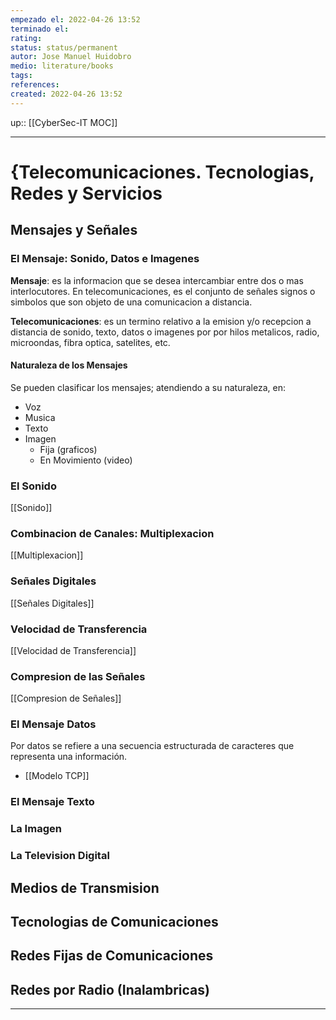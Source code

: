 ```yaml
---
empezado el: 2022-04-26 13:52
terminado el:
rating:
status: status/permanent
autor: Jose Manuel Huidobro
medio: literature/books 
tags:
references:
created: 2022-04-26 13:52
---
```

up:: [[CyberSec-IT MOC]]
___
# {Telecomunicaciones. Tecnologias, Redes y Servicios
## Mensajes y Señales
### El Mensaje: Sonido, Datos e Imagenes
**Mensaje**: es la informacion que se desea intercambiar entre dos o mas interlocutores. En telecomunicaciones, es el conjunto de señales signos o simbolos que son objeto de una comunicacion a distancia.

**Telecomunicaciones**: es un termino relativo a la emision y/o recepcion a distancia de sonido, texto, datos o imagenes por por hilos metalicos, radio, microondas, fibra optica, satelites, etc.

#### Naturaleza de los Mensajes
Se pueden clasificar los mensajes; atendiendo a su naturaleza, en:
- Voz
- Musica
- Texto
- Imagen
	- Fija (graficos)
	- En Movimiento (video)

### El Sonido 
[[Sonido]]

### Combinacion de Canales: Multiplexacion
[[Multiplexacion]]

### Señales Digitales
[[Señales Digitales]]

### Velocidad de Transferencia
[[Velocidad de Transferencia]]

### Compresion de las Señales
[[Compresion de Señales]]

### El Mensaje Datos
Por datos se refiere a una secuencia estructurada de caracteres que representa una información.

- [[Modelo TCP]]

### El Mensaje Texto
### La Imagen
### La Television Digital
## Medios de Transmision
## Tecnologias de Comunicaciones
## Redes Fijas de Comunicaciones
## Redes por Radio (Inalambricas)
___

